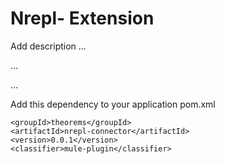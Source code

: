 # Nrepl- Extension

Add description ...


...


...


Add this dependency to your application pom.xml

```
<groupId>theorems</groupId>
<artifactId>nrepl-connector</artifactId>
<version>0.0.1</version>
<classifier>mule-plugin</classifier>
```
